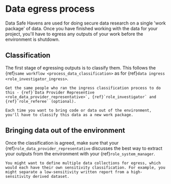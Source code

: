 # Data egress process

Data Safe Havens are used for doing secure data research on a single 'work package' of data.
Once you have finished working with the data for your project, you'll have to egress any outputs of your work before the environment is shutdown.

## Classification

The first stage of egressing outputs is to classify them.
This follows the {ref}`same workflow <process_data_classification>` as for {ref}`data ingress <role_investigator_ingress>`.

```{hint}
Get the same people who ran the ingress classification process to do this - {ref}`Data Provider Representive <role_data_provider_representative>`, {ref}`role_investigator` and {ref}`role_referee` (optional).
```

```{note}
Each time you want to bring code or data out of the environment, you'll have to classify this data as a new work package.
```

## Bringing data out of the environment

Once the classification is agreed, make sure that your {ref}`role_data_provider_representative` discusses the best way to extract your outputs from the environment with your {ref}`role_system_manager`.

```{note}
You might want to define multiple data collections for egress, which would each have their own sensitivity classification. For example, you might separate a low-sensitivity written report from a high-sensitivity derived dataset.
```
